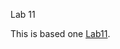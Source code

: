 Lab 11

This is based one [Lab11](https://cs.calvin.edu/courses/cs/262/kvlinden/11quality/lab.html).
